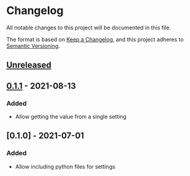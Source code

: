 # Changelog
All notable changes to this project will be documented in this file.

The format is based on [Keep a Changelog][clog], and this project adheres to [Semantic Versioning][semver].

## [Unreleased]

## [0.1.1] - 2021-08-13
### Added
- Allow getting the value from a single setting

## [0.1.0] - 2021-07-01
### Added
- Allow including python files for settings

[unreleased]: https://github.com/spapanik/dj_settings/compare/v0.1.1...main
[0.1.1]: https://github.com/spapanik/dj_settings/compare/v0.1.0...v0.1.1

[clog]: https://keepachangelog.com/en/1.0.0/
[semver]: https://semver.org/spec/v2.0.0.html
